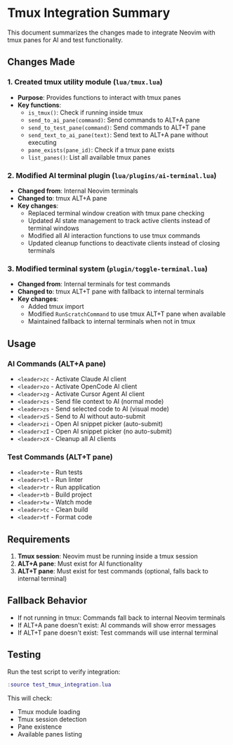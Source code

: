 # Tmux Integration Summary

This document summarizes the changes made to integrate Neovim with tmux panes for AI and test functionality.

## Changes Made

### 1. Created tmux utility module (`lua/tmux.lua`)
- **Purpose**: Provides functions to interact with tmux panes
- **Key functions**:
  - `is_tmux()`: Check if running inside tmux
  - `send_to_ai_pane(command)`: Send commands to ALT+A pane
  - `send_to_test_pane(command)`: Send commands to ALT+T pane
  - `send_text_to_ai_pane(text)`: Send text to ALT+A pane without executing
  - `pane_exists(pane_id)`: Check if a tmux pane exists
  - `list_panes()`: List all available tmux panes

### 2. Modified AI terminal plugin (`lua/plugins/ai-terminal.lua`)
- **Changed from**: Internal Neovim terminals
- **Changed to**: tmux ALT+A pane
- **Key changes**:
  - Replaced terminal window creation with tmux pane checking
  - Updated AI state management to track active clients instead of terminal windows
  - Modified all AI interaction functions to use tmux commands
  - Updated cleanup functions to deactivate clients instead of closing terminals

### 3. Modified terminal system (`plugin/toggle-terminal.lua`)
- **Changed from**: Internal terminals for test commands
- **Changed to**: tmux ALT+T pane with fallback to internal terminals
- **Key changes**:
  - Added tmux import
  - Modified `RunScratchCommand` to use tmux ALT+T pane when available
  - Maintained fallback to internal terminals when not in tmux

## Usage

### AI Commands (ALT+A pane)
- `<leader>zc` - Activate Claude AI client
- `<leader>zo` - Activate OpenCode AI client  
- `<leader>zg` - Activate Cursor Agent AI client
- `<leader>zs` - Send file context to AI (normal mode)
- `<leader>zs` - Send selected code to AI (visual mode)
- `<leader>zS` - Send to AI without auto-submit
- `<leader>zi` - Open AI snippet picker (auto-submit)
- `<leader>zI` - Open AI snippet picker (no auto-submit)
- `<leader>zX` - Cleanup all AI clients

### Test Commands (ALT+T pane)
- `<leader>te` - Run tests
- `<leader>tl` - Run linter
- `<leader>tr` - Run application
- `<leader>tb` - Build project
- `<leader>tw` - Watch mode
- `<leader>tc` - Clean build
- `<leader>tf` - Format code

## Requirements

1. **Tmux session**: Neovim must be running inside a tmux session
2. **ALT+A pane**: Must exist for AI functionality
3. **ALT+T pane**: Must exist for test commands (optional, falls back to internal terminal)

## Fallback Behavior

- If not running in tmux: Commands fall back to internal Neovim terminals
- If ALT+A pane doesn't exist: AI commands will show error messages
- If ALT+T pane doesn't exist: Test commands will use internal terminal

## Testing

Run the test script to verify integration:
```lua
:source test_tmux_integration.lua
```

This will check:
- Tmux module loading
- Tmux session detection
- Pane existence
- Available panes listing